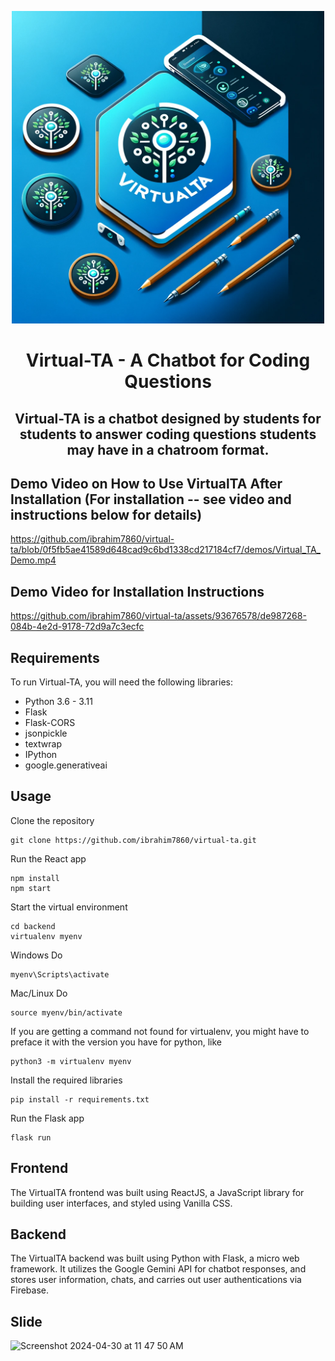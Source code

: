 <p align="center">
    <img alt="logo.png" height="500" width="500" src="./src/images/logo.png" width="400"/>
</p>

<h1 align="center">Virtual-TA - A Chatbot for Coding Questions</h1>
<h2 align="center">Virtual-TA is a chatbot designed by students for students to answer coding questions students may have in a chatroom format.</h3>

## Demo Video on How to Use VirtualTA After Installation (For installation -- see video and instructions below for details)
https://github.com/ibrahim7860/virtual-ta/blob/0f5fb5ae41589d648cad9c6bd1338cd217184cf7/demos/Virtual_TA_Demo.mp4

## Demo Video for Installation Instructions
https://github.com/ibrahim7860/virtual-ta/assets/93676578/de987268-084b-4e2d-9178-72d9a7c3ecfc



## Requirements
To run Virtual-TA, you will need the following libraries:

- Python 3.6 - 3.11
- Flask
- Flask-CORS
- jsonpickle
- textwrap
- IPython
- google.generativeai

## Usage
Clone the repository
```
git clone https://github.com/ibrahim7860/virtual-ta.git
```
Run the React app
```
npm install
npm start
```
Start the virtual environment
```
cd backend
virtualenv myenv
```
Windows Do
```
myenv\Scripts\activate
```
Mac/Linux Do
```
source myenv/bin/activate
```
If you are getting a command not found for virtualenv, you might have to preface it with the version you have for python, like 
```
python3 -m virtualenv myenv
```
Install the required libraries
```
pip install -r requirements.txt
```
Run the Flask app
```
flask run
```

## Frontend
The VirtualTA frontend was built using ReactJS, a JavaScript library for building user interfaces, and styled using Vanilla CSS.

## Backend
The VirtualTA backend was built using Python with Flask, a micro web framework. It utilizes the Google Gemini API for chatbot responses, and stores user information, chats, and carries out user authentications via Firebase.

## Slide
<img width="652" alt="Screenshot 2024-04-30 at 11 47 50 AM" src="https://github.com/ibrahim7860/virtual-ta/assets/76620497/7c08a9c3-8df2-456f-aec3-6501cade6ed7">
